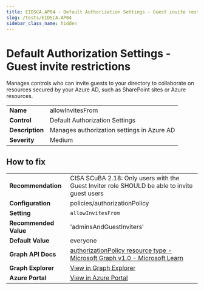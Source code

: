 ```yaml
---
title: EIDSCA.AP04 - Default Authorization Settings - Guest invite restrictions
slug: /tests/EIDSCA.AP04
sidebar_class_name: hidden
---
```


# Default Authorization Settings - Guest invite restrictions

Manages controls who can invite guests to your directory to collaborate on resources secured by your Azure AD, such as SharePoint sites or Azure resources.

| | |
|-|-|
| **Name** | allowInvitesFrom |
| **Control** | Default Authorization Settings |
| **Description** | Manages authorization settings in Azure AD |
| **Severity** | Medium |

## How to fix
| | |
|-|-|
| **Recommendation** | CISA SCuBA 2.18: Only users with the Guest Inviter role SHOULD be able to invite guest users |
| **Configuration** | policies/authorizationPolicy |
| **Setting** | `allowInvitesFrom` |
| **Recommended Value** | 'adminsAndGuestInviters' |
| **Default Value** | everyone |
| **Graph API Docs** | [authorizationPolicy resource type - Microsoft Graph v1.0 - Microsoft Learn](https://learn.microsoft.com/en-us/graph/api/resources/authorizationpolicy) |
| **Graph Explorer** | [View in Graph Explorer](https://developer.microsoft.com/en-us/graph/graph-explorer?request=policies/authorizationPolicy&method=GET&version=beta&GraphUrl=https://graph.microsoft.com) |
| **Azure Portal** | [View in Azure Portal](https://portal.azure.com/#view/Microsoft_AAD_IAM/CompanyRelationshipsMenuBlade/~/Settings) | 


